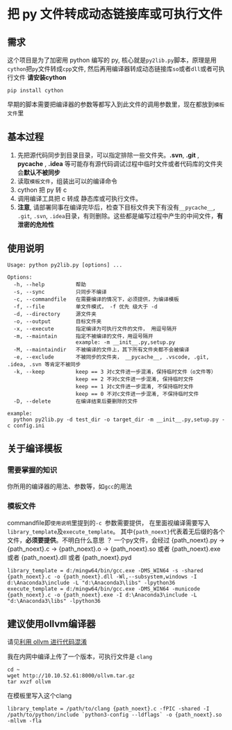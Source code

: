 # 把 py 文件转成动态链接库或可执行文件

## 需求
这个项目是为了加密用 python 编写的 py, 核心就是`py2lib.py`脚本，原理是用`cython`把`py`文件转成`cpp`文件, 然后再用编译器转成动态链接库`so`或者`dll`或者可执行文件
**请安装cython**
```
pip install cython
```
早期的脚本需要把编译器的参数等都写入到此文件的调用参数里，现在都放到`模板文件`里

## 基本过程
1. 先把源代码同步到目录目录，可以指定排除一些文件夹。**.svn**,  **.git** , **__pycache__** , **.idea** 等可能存有源代码调试过程中临时文件或者代码库的文件夹会**默认不被同步**
2. 读取`模板文件`，组装出可以的编译命令
3. cython 把 py 转 c
4. 调用编译工具把 c 转成 静态库或可执行文件。
5. **注意**, 请部署同事在编译完毕后，检查下目标文件夹下有没有`__pycache__`, `.git`, `.svn`, `.idea`目录，有则删除。这些都是编写过程中产生的中间文件，**有泄密的危险性**

## 使用说明
```
Usage: python py2lib.py [options] ...

Options:
  -h, --help          帮助
  -s, --sync          只同步不编译
  -c, --commandfile   在需要编译的情况下，必须提供，为编译模板 
  -f, --file          单文件模式， -f 优先 级大于 -d 
  -d, --directory     源文件夹 
  -o, --output        目标文件夹 
  -x, --execute       指定编译为可执行文件的文件， 用逗号隔开 
  -m, --maintain      指定不被编译的文件，用逗号隔开
                      example: -m __init__.py,setup.py
  -M, --maintaindir   不被编译的文件上，其下所有文件夹都不会被编译 
  -e, --exclude       不被同步的文件夹， __pycache__, .vscode, .git, .idea, .svn 等肯定不被同步 
  -k, --keep          keep == 3 对c文件进一步混淆，保持临时文件（o文件等） 
                      keep == 2 不对c文件进一步混淆, 保持临时文件 
                      keep == 1 对c文件进一步混淆, 不保持临时文件 
                      keep == 0 不对c文件进一步混淆, 不保持临时文件
  -D, --delete        在编译结束后要删除的文件 

example:
  python py2lib.py -d test_dir -o target_dir -m __init__.py,setup.py -c config.ini

```

## 关于编译模板
### 需要掌握的知识
你所用的编译器的用法、参数等，如`gcc`的用法

### 模板文件
commandfile即`使用说明`里提到的`-c `参数需要提供， 在里面视编译需要写入`library_template`及`execute_template`。
其中`{path_noext}`代表着无后缀的各个文件，**必须要提供**。不明白什么意思 ？ 一个py文件，会经过 {path_noext}.py -> {path_noext}.c -> {path_noext}.o -> {path_noext}.so 或者 {path_noext}.exe 或者 {path_noext}.dll 或者 {path_noext}.pyd
```
library_template = d:/mingw64/bin/gcc.exe -DMS_WIN64 -s -shared {path_noext}.c -o {path_noext}.dll -Wl,--subsystem,windows -I d:\Anaconda3\include -L "d:\Anaconda3\libs" -lpython36
execute_template = d:/mingw64/bin/gcc.exe -DMS_WIN64 -municode {path_noext}.c -o {path_noext}.exe -I d:\Anaconda3\include -L "d:\Anaconda3\libs" -lpython36
```


## 建议使用ollvm编译器 
请见[利用 ollvm 进行代码混淆](https://mabin004.github.io/2018/08/23/ollvm%E5%AD%A6%E4%B9%A0/)

我在内网中编译上传了一个版本，可执行文件是 `clang`
```
cd ~
wget http://10.10.52.61:8000/ollvm.tar.gz
tar xvzf ollvm
```
在模板里写入这个clang
```
library_template = /path/to/clang {path_noext}.c -fPIC -shared -I /path/to/python/include `python3-config --ldflags` -o {path_noext}.so -mllvm -fla
```